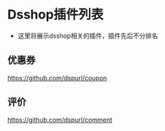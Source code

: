 # Dsshop插件列表
- 这里将展示dsshop相关的插件，插件先后不分排名
## 优惠券
https://github.com/dspurl/coupon
## 评价
https://github.com/dspurl/comment
